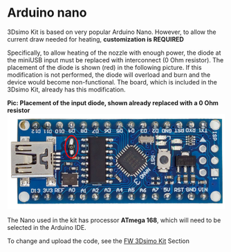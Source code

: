 # Arduino nano
3Dsimo Kit is based on very popular Arduino Nano. However, to allow the current draw needed for heating, **customization is REQUIRED**

Specifically, to allow heating of the nozzle with enough power, the diode at the miniUSB input must be replaced
with interconnect (0 Ohm resistor). The placement of the diode is shown (red) in the following picture.
If this modification is not performed, the diode will overload and burn and the device would become
non-functional. The board, which is included in the 3Dsimo Kit, already has this modification.

**Pic: Placement of the input diode, shown already replaced with a 0 Ohm resistor**
![Customized Nano](img/customized_nano.png?raw=true "Customized Nano")

The Nano used in the kit has processor **ATmega 168**, which will need to be selected in the Arduino IDE.

To change and upload the code, see the [FW 3Dsimo Kit](Firmware.md) Section
